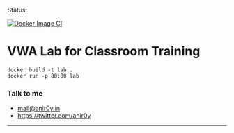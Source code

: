 Status:

[![Docker Image CI](https://github.com/anir0y/VwaLab/actions/workflows/docker-image.yml/badge.svg)](https://github.com/anir0y/VwaLab/actions/workflows/docker-image.yml)

# VWA Lab for Classroom Training


```docker
docker build -t lab .
docker run -p 80:80 lab
```




### Talk to me 

  - mail@anir0y.in
  - https://twitter.com/anir0y
 
  
---
